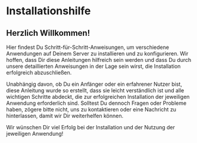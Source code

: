 # Installationshilfe

## Herzlich Willkommen!

Hier findest Du Schritt-für-Schritt-Anweisungen, um verschiedene Anwendungen auf Deinem Server zu installieren und zu konfigurieren. Wir hoffen, dass Dir diese Anleitungen hilfreich sein werden und dass Du durch unsere detaillierten Anweisungen in der Lage sein wirst, die Installation erfolgreich abzuschließen.

Unabhängig davon, ob Du ein Anfänger oder ein erfahrener Nutzer bist, diese Anleitung wurde so erstellt, dass sie leicht verständlich ist und alle wichtigen Schritte abdeckt, die zur erfolgreichen Installation der jeweiligen Anwendung erforderlich sind. Solltest Du dennoch Fragen oder Probleme haben, zögere bitte nicht, uns zu kontaktieren oder eine Nachricht zu hinterlassen, damit wir Dir weiterhelfen können.

Wir wünschen Dir viel Erfolg bei der Installation und der Nutzung der jeweiligen Anwendung!
